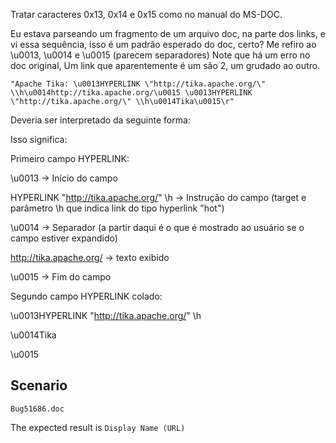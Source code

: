 
Tratar caracteres 0x13, 0x14 e 0x15 como no manual do MS-DOC.



Eu estava parseando um fragmento de um arquivo doc, na parte dos links, e vi essa sequência, isso é um padrão esperado do doc, certo? Me refiro ao \u0013, \u0014 e \u0015 (parecem separadores)
Note que há um erro no doc original, Um link que aparentemente é um são 2, um grudado ao outro.

```
"Apache Tika: \u0013HYPERLINK \"http://tika.apache.org/\" \\h\u0014http://tika.apache.org/\u0015 \u0013HYPERLINK \"http://tika.apache.org/\" \\h\u0014Tika\u0015\r"
```

Deveria ser interpretado da seguinte forma:

Isso significa:

Primeiro campo HYPERLINK:

\u0013 → Início do campo

HYPERLINK "http://tika.apache.org/" \h → Instrução do campo (target e parâmetro \h que indica link do tipo hyperlink "hot")

\u0014 → Separador (a partir daqui é o que é mostrado ao usuário se o campo estiver expandido)

http://tika.apache.org/ → texto exibido

\u0015 → Fim do campo

Segundo campo HYPERLINK colado:

\u0013HYPERLINK "http://tika.apache.org/" \h

\u0014Tika

\u0015



## Scenario
`Bug51686.doc`

The expected result is `Display Name (URL)`